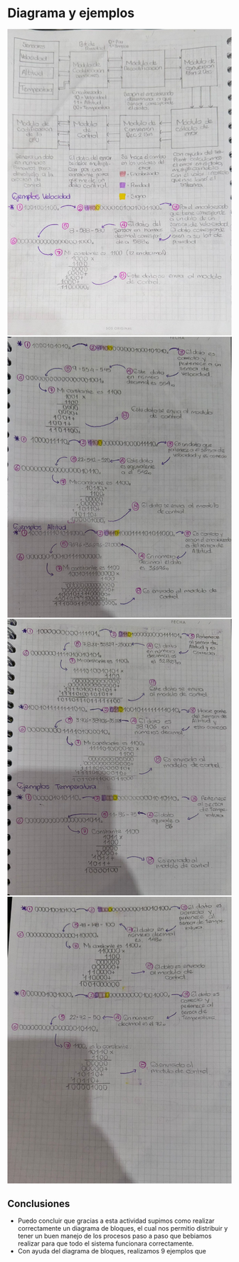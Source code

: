 # **Diagrama y ejemplos** 
![diiagrama](<diagrama1.jpg>)
![ejercisios](<ejemplos2.jpg>)
![ejercicios](<ejemplos3.jpg>)
![ejercicios](<ejemplo4.jpg>)

## **Conclusiones** 
- Puedo concluir que gracias a esta actividad supimos como realizar correctamente un diagrama de bloques, el cual nos permitio distribuir y tener un buen manejo de los procesos paso a paso que bebiamos realizar para que todo el sistema funcionara correctamente. 
- Con ayuda del diagrama de bloques, realizamos 9 ejemplos que 